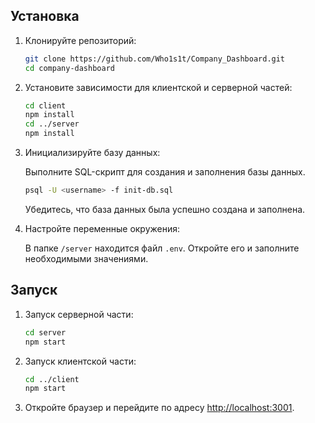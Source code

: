 ## Установка

1. Клонируйте репозиторий:

    ```bash
    git clone https://github.com/Who1s1t/Company_Dashboard.git
    cd company-dashboard
    ```

2. Установите зависимости для клиентской и серверной частей:

    ```bash
    cd client
    npm install
    cd ../server
    npm install
    ```

3. Инициализируйте базу данных:

    Выполните SQL-скрипт для создания и заполнения базы данных.

    ```bash
    psql -U <username> -f init-db.sql
    ```

    Убедитесь, что база данных была успешно создана и заполнена.

4. Настройте переменные окружения:

    В папке `/server` находится файл `.env`. Откройте его и заполните необходимыми значениями.

## Запуск

1. Запуск серверной части:

    ```bash
    cd server
    npm start
    ```

2. Запуск клиентской части:

    ```bash
    cd ../client
    npm start
    ```

3. Откройте браузер и перейдите по адресу [http://localhost:3001](http://localhost:3001).
